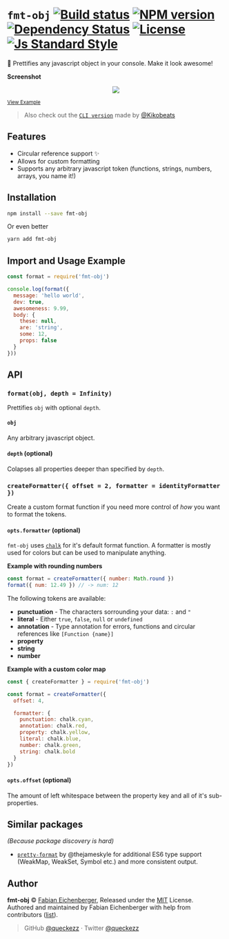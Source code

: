 
# `fmt-obj` [![Build status][travis-image]][travis-url] [![NPM version][version-image]][version-url] [![Dependency Status][david-image]][david-url] [![License][license-image]][license-url] [![Js Standard Style][standard-image]][standard-url]

:lipstick: Prettifies any javascript object in your console. Make it look awesome!

**Screenshot**

<p align="center">
  <img src="./intro.png" />
</p>

<sub><a href='./example.js'>View Example</a></sub>

> Also check out the [`CLI version`](https://github.com/Kikobeats/fmt-obj-cli) made by [@Kikobeats](https://github.com/Kikobeats)

## Features

- Circular reference support :sparkles:
- Allows for custom formatting
- Supports any arbitrary javascript token (functions, strings, numbers, arrays, you name it!)

## Installation

```sh
npm install --save fmt-obj
```

Or even better

```sh
yarn add fmt-obj
```

## Import and Usage Example

```js
const format = require('fmt-obj')

console.log(format({
  message: 'hello world',
  dev: true,
  awesomeness: 9.99,
  body: {
    these: null,
    are: 'string',
    some: 12,
    props: false
  }
}))
```

## API

### `format(obj, depth = Infinity)`

Prettifies `obj` with optional `depth`.

#### `obj`

Any arbitrary javascript object.

#### `depth` (optional)

Colapses all properties deeper than specified by `depth`.

### `createFormatter({ offset = 2, formatter = identityFormatter })`

Create a custom format function if you need more control of *how* you want to format the tokens.

#### `opts.formatter` (optional)

`fmt-obj` uses [`chalk`](https://github.com/chalk/chalk) for it's default format function. A formatter is mostly used for colors but can be used to manipulate anything.

**Example with rounding numbers**
```js
const format = createFormatter({ number: Math.round })
format({ num: 12.49 }) // -> num: 12
```

The following tokens are available:

* **punctuation** - The characters sorrounding your data: `:` and `"`
* **literal** - Either `true`, `false`, `null` or `undefined`
* **annotation** - Type annotation for errors, functions and circular references like `[Function {name}]`
* **property**
* **string**
* **number**

**Example with a custom color map**
```js
const { createFormatter } = require('fmt-obj')

const format = createFormatter({
  offset: 4,

  formatter: {
    punctuation: chalk.cyan,
    annotation: chalk.red,
    property: chalk.yellow,
    literal: chalk.blue,
    number: chalk.green,
    string: chalk.bold
  }
})
```

#### `opts.offset` (optional)

The amount of left whitespace between the property key and all of it's sub-properties.

## Similar packages

_(Because package discovery is hard)_

* [`pretty-format`](https://github.com/facebook/jest/tree/master/packages/pretty-format) by @thejameskyle for additional ES6 type support (WeakMap, WeakSet, Symbol etc.) and more consistent output.

## Author

**fmt-obj** © [Fabian Eichenberger](https://github.com/queckezz), Released under the [MIT](./license) License.<br>
Authored and maintained by Fabian Eichenberger with help from contributors ([list](https://github.com/queckezz/fmt-obj/contributors)).

> GitHub [@queckezz](https://github.com/queckezz) · Twitter [@queckezz](https://twitter.com/queckezz)

[travis-image]: https://img.shields.io/travis/queckezz/fmt-obj.svg?style=flat-square
[travis-url]: https://travis-ci.org/queckezz/fmt-obj

[version-image]: https://img.shields.io/npm/v/fmt-obj.svg?style=flat-square
[version-url]: https://npmjs.org/package/fmt-obj

[david-image]: http://img.shields.io/david/queckezz/fmt-obj.svg?style=flat-square
[david-url]: https://david-dm.org/queckezz/fmt-obj

[standard-image]: https://img.shields.io/badge/code-standard-brightgreen.svg?style=flat-square
[standard-url]: https://github.com/feross/standard

[license-image]: http://img.shields.io/npm/l/fmt-obj.svg?style=flat-square
[license-url]: ./license

